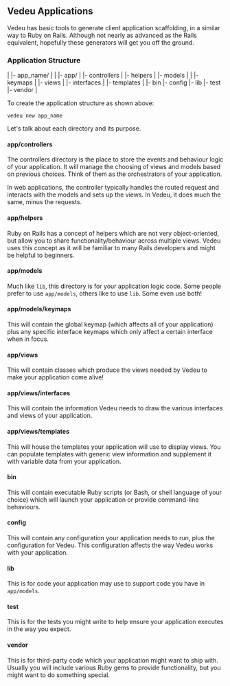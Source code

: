 ## Vedeu Applications

Vedeu has basic tools to generate client application scaffolding, in a similar
way to Ruby on Rails. Although not nearly as advanced as the Rails equivalent,
hopefully these generators will get you off the ground.

### Application Structure

|
|- app_name/
|   |
    |- app/
    |   |- controllers
    |   |- helpers
    |   |- models
    |   |    |- keymaps
    |   |- views
    |        |- interfaces
    |        |- templates
    |
    |- bin
    |- config
    |- lib
    |- test
    |- vendor
    |

To create the application structure as shown above:

    vedeu new app_name

Let's talk about each directory and its purpose.

#### app/controllers

The controllers directory is the place to store the events and behaviour logic
of your application. It will manage the choosing of views and models based on
previous choices. Think of them as the orchestrators of your application.

In web applications, the controller typically handles the routed request and
interacts with the models and sets up the views. In Vedeu, it does much the
same, minus the requests.

#### app/helpers

Ruby on Rails has a concept of helpers which are not very object-oriented, but
allow you to share functionality/behaviour across multiple views. Vedeu uses
this concept as it will be familiar to many Rails developers and might be
helpful to beginners.

#### app/models

Much like `lib`, this directory is for your application logic code. Some people
prefer to use `app/models`, others like to use `lib`. Some even use both!

#### app/models/keymaps

This will contain the global keymap (which affects all of your application)
plus any specific interface keymaps which only affect a certain interface when
in focus.

#### app/views

This will contain classes which produce the views needed by Vedeu to make your
application come alive!

#### app/views/interfaces

This will contain the information Vedeu needs to draw the various interfaces
and views of your application.

#### app/views/templates

This will house the templates your application will use to display views. You
can populate templates with generic view information and supplement it with
variable data from your application.

#### bin

This will contain executable Ruby scripts (or Bash, or shell language of your
choice) which will launch your application or provide command-line behaviours.

#### config

This will contain any configuration your application needs to run, plus the
configuration for Vedeu. This configuration affects the way Vedeu works with
your application.

#### lib

This is for code your application may use to support code you have in
`app/models`.

#### test

This is for the tests you might write to help ensure your application executes
in the way you expect.

#### vendor

This is for third-party code which your application might want to ship with.
Usually you will include various Ruby gems to provide functionality, but you
might want to do something special.
